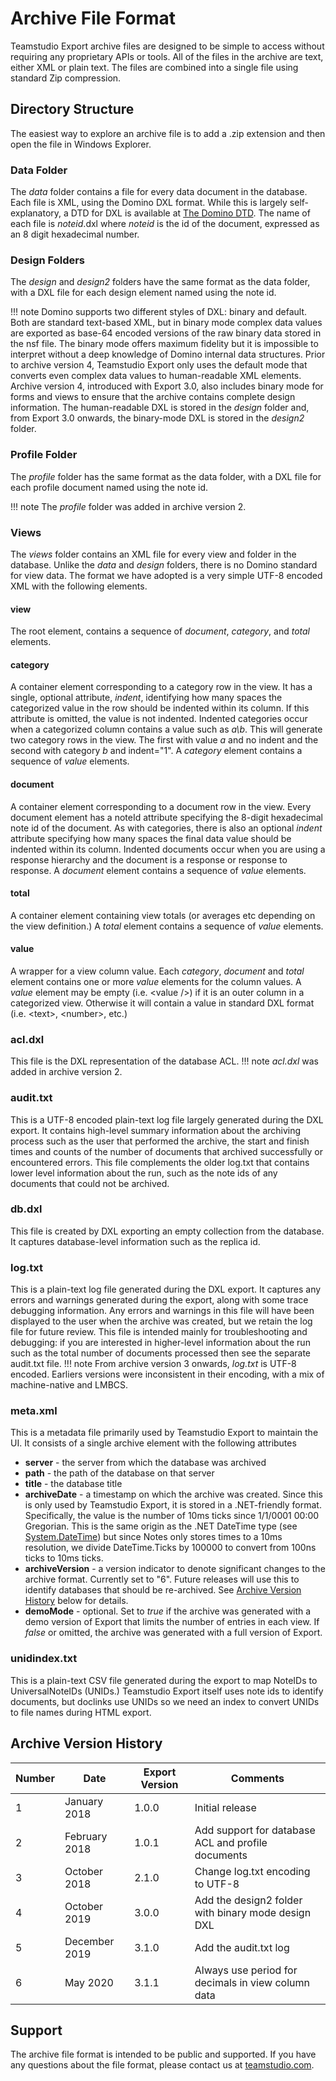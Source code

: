 # Archive File Format

Teamstudio Export archive files are designed to be simple to access without requiring any proprietary APIs or tools. All of the files in the archive are text, either XML or plain text. The files are combined into a single file using standard Zip compression.

## Directory Structure
The easiest way to explore an archive file is to add a .zip extension and then open the file in Windows Explorer.

### Data Folder
The *data* folder contains a file for every data document in the database. Each file is XML, using the Domino DXL format. While this is largely self-explanatory, a DTD for DXL is available at [The Domino DTD](https://help.hcltechsw.com/dom_designer/11.0.0/appdev/builds/H_DOMINO_DTD.html). The name of each file is *noteid*.dxl where *noteid* is the id of the document, expressed as an 8 digit hexadecimal number.

### Design Folders
The *design* and *design2* folders have the same format as the data folder, with a DXL file for each design element named using the note id.

!!! note
    Domino supports two different styles of DXL: binary and default. Both are standard text-based XML, but
    in binary mode complex data values are exported as base-64 encoded versions of the raw binary data
    stored in the nsf file. The binary mode offers maximum fidelity but it is impossible to interpret
    without a deep knowledge of Domino internal data structures. Prior to archive version 4, Teamstudio
    Export only uses the default mode that converts even complex data values to human-readable XML elements.
    Archive version 4, introduced with Export 3.0, also includes binary mode for forms and views to ensure
    that the archive contains complete design information. The human-readable DXL is stored in the *design*
    folder and, from Export 3.0 onwards, the binary-mode DXL is stored in the *design2* folder.
    
### Profile Folder
The *profile* folder has the same format as the data folder, with a DXL file for each profile document named using the note id.

!!! note
    The *profile* folder was added in archive version 2.
    
### Views
The *views* folder contains an XML file for every view and folder in the database. Unlike the *data* and *design* folders, there is no Domino standard for view data. The format we have adopted is a very simple UTF-8 encoded XML with the following elements.

#### view
The root element, contains a sequence of *document*, *category*, and *total* elements.

#### category
A container element corresponding to a category row in the view. It has a single, optional attribute, *indent*, identifying how many spaces the categorized value in the row should be indented within its column. If this attribute is omitted, the value is not indented. Indented categories occur when a categorized column contains a value such as *a\b*. This will generate two category rows in the view. The first with value *a* and no indent and the second with category *b* and indent="1". A *category* element contains a sequence of *value* elements.

#### document
A container element corresponding to a document row in the view. Every document element has a noteId attribute specifying the 8-digit hexadecimal note id of the document. As with categories, there is also an optional *indent* attribute specifying how many spaces the final data value should be indented within its column. Indented documents occur when you are using a response hierarchy and the document is a response or response to response. A *document* element contains a sequence of *value* elements.

#### total
A container element containing view totals (or averages etc depending on the view definition.) A *total* element contains a sequence of *value* elements.

#### value
A wrapper for a view column value. Each *category*, *document* and *total* element contains one or more *value* elements for the column values. A *value* element may be empty (i.e. &lt;value /&gt;) if it is an outer column in a categorized view. Otherwise it will contain a value in standard DXL format (i.e. &lt;text&gt;, &lt;number&gt;, etc.)

### acl.dxl
This file is the DXL representation of the database ACL.
!!! note
    *acl.dxl* was added in archive version 2.
    
### audit.txt
This is a UTF-8 encoded plain-text log file largely generated during the DXL export. It contains high-level summary information about the archiving process such as the user that performed the archive, the start and finish times and counts of the number of documents that archived successfully or encountered errors. This file complements the older log.txt that contains lower level information about the run, such as the note ids of any documents that could not be archived.

### db.dxl
This file is created by DXL exporting an empty collection from the database. It captures database-level information such as the replica id.

### log.txt
This is a plain-text log file generated during the DXL export. It captures any errors and warnings generated during the export, along with some trace debugging information. Any errors and warnings in this file will have been displayed to the user when the archive was created, but we retain the log file for future review. This file is intended mainly for troubleshooting and debugging: if you are interested in higher-level information about the run such as the total number of documents processed then see the separate audit.txt file.
!!! note
    From archive version 3 onwards, *log.txt* is UTF-8 encoded. Earliers versions were inconsistent in their
    encoding, with a mix of machine-native and LMBCS.
    
### meta.xml
This is a metadata file primarily used by Teamstudio Export to maintain the UI. It consists of a single archive element with the following attributes

* **server** - the server from which the database was archived
* **path** - the path of the database on that server
* **title** - the database title
* **archiveDate** - a timestamp on which the archive was created. Since this is only used by Teamstudio Export, it is stored in a .NET-friendly format. Specifically, the value is the number of 10ms ticks since 1/1/0001 00:00 Gregorian. This is the same origin as the .NET DateTime type (see [System.DateTime](https://docs.microsoft.com/en-us/dotnet/api/system.datetime.ticks)) but since Notes only stores times to a 10ms resolution, we divide DateTime.Ticks by 100000 to convert from 100ns ticks to 10ms ticks.
* **archiveVersion** - a version indicator to denote significant changes to the archive format. Currently set to "6". Future releases will use this to identify databases that should be re-archived. See [Archive Version History](#archive-version-history) below for details.
* **demoMode** - optional. Set to *true* if the archive was generated with a demo version of Export that limits the number of entries in each view. If *false* or omitted, the archive was generated with a full version of Export.

### unidindex.txt
This is a plain-text CSV file generated during the export to map NoteIDs to UniversalNoteIDs (UNIDs.) Teamstudio Export itself uses note ids to identify documents, but doclinks use UNIDs so we need an index to convert UNIDs to file names during HTML export.

## Archive Version History
| Number | Date | Export Version | Comments |
|---|---|---|---|
| 1 | January 2018 | 1.0.0 | Initial release |
| 2 | February 2018 | 1.0.1 | Add support for database ACL and profile documents |
| 3 | October 2018 | 2.1.0 | Change log.txt encoding to UTF-8 |
| 4 | October 2019 | 3.0.0 | Add the design2 folder with binary mode design DXL |
| 5 | December 2019 | 3.1.0 | Add the audit.txt log |
| 6 | May 2020 | 3.1.1 | Always use period for decimals in view column data |

## Support
The archive file format is intended to be public and supported. If you have any questions about the file format, please contact us at [teamstudio.com](https://www.teamstudio.com/support).